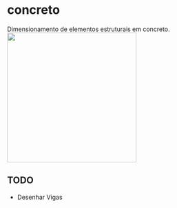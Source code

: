 concreto
========
Dimensionamento de elementos estruturais em concreto.
<img src="http://www.writeyournote.com/pics/9bbe3751210bd6593f6a1eb30241cd77.png" width="300px">

TODO
----
* Desenhar Vigas
